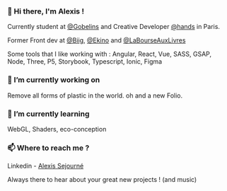 ### 👋 Hi there, I'm Alexis !


Currently student at [@Gobelins](http://gobelins.fr/) and Creative Developer [@hands](https://www.hands.agency) in Paris.

Former Front dev at [@Biig](https://www.biig.com), [@Ekino](https://www.ekino.com) and [@LaBourseAuxLivres](https://www.labourseauxlivres.fr)

Some tools that I like working with : Angular, React, Vue, SASS, GSAP, Node, Three, P5, Storybook, Typescript, Ionic, Figma

### 🔭 I’m currently working on  
Remove all forms of plastic in the world.
oh and a new Folio.

### 🌱 I’m currently learning
WebGL, Shaders, eco-conception

### 📫 Where to reach me ?
Linkedin - [Alexis Sejourné](https://www.linkedin.com/in/alexis-sejourne)

Always there to hear about your great new projects ! (and music)
<!--
**Ahlecss/Ahlecss** is a ✨ _special_ ✨ repository because its `README.md` (this file) appears on your GitHub profile.
-->
